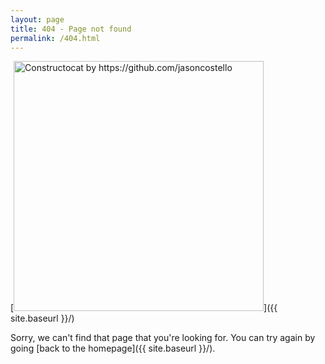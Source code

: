 ```yaml
---
layout: page
title: 404 - Page not found
permalink: /404.html
---
```




[<img src="{{ site.baseurl }}/images/404-2.jpg" alt="Constructocat by https://github.com/jasoncostello" style="width: 400px;"/>]({{ site.baseurl }}/)

Sorry, we can't find that page that you're looking for. You can try again by going [back to the homepage]({{ site.baseurl }}/).

